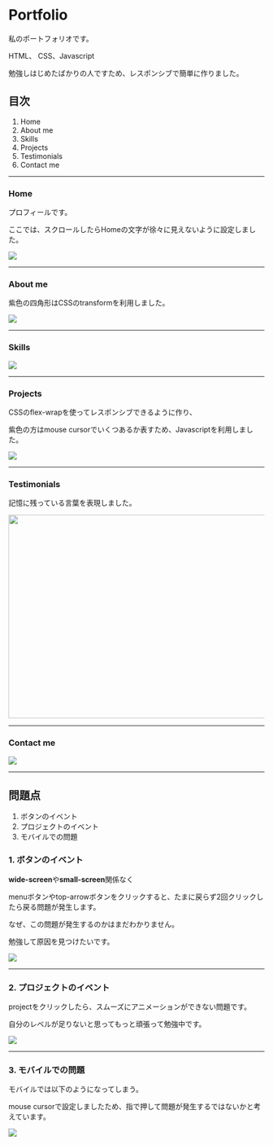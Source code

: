 # Portfolio
 私のポートフォリオです。
 
 HTML、 CSS、Javascript
 
 勉強しはじめたばかりの人ですため、レスポンシブで簡単に作りました。

## 目次

1. Home
3. About me
4. Skills
5. Projects
6. Testimonials
7. Contact me

---

### Home
プロフィールです。

ここでは、スクロールしたらHomeの文字が徐々に見えないように設定しました。

<img src="https://user-images.githubusercontent.com/89200643/133100861-d4b815b7-325d-44c3-947d-508b3a8feb1c.JPG">


---

### About me

紫色の四角形はCSSのtransformを利用しました。

<img src="https://user-images.githubusercontent.com/89200643/132990347-1fad9d6e-faee-4bc2-aaf3-d8212725cec7.JPG">

---

### Skills

<img src="https://user-images.githubusercontent.com/89200643/132990813-2b7479e8-b321-4a1d-ad4b-6b9e4dab3de6.JPG">

---

### Projects

CSSのflex-wrapを使ってレスポンシブできるように作り、

紫色の方はmouse cursorでいくつあるか表すため、Javascriptを利用しました。

<img src="https://user-images.githubusercontent.com/89200643/132991131-a02519c8-c390-40e4-9366-b08e4986de3d.JPG">

---

### Testimonials

記憶に残っている言葉を表現しました。

<img src="https://user-images.githubusercontent.com/89200643/132991469-3cbdb379-e6bd-4da8-b40f-3d32f82c5e61.JPG" width="700px" height="400px">

---

### Contact me

<img src="https://user-images.githubusercontent.com/89200643/132991513-331ad862-6856-48e1-a170-b9818bb692b8.JPG">

---

## 問題点
1. ボタンのイベント
2. プロジェクトのイベント
3. モバイルでの問題

### 1. ボタンのイベント

**wide-screen**や**small-screen**関係なく

menuボタンやtop-arrowボタンをクリックすると、たまに戻らず2回クリックしたら戻る問題が発生します。

なぜ、この問題が発生するのかはまだわかりません。

勉強して原因を見つけたいです。

<img src="https://user-images.githubusercontent.com/89200643/132992015-a53533cf-d452-41f1-a75e-7aef6b6df598.JPG">

---

### 2. プロジェクトのイベント

projectをクリックしたら、スムーズにアニメーションができない問題です。

自分のレベルが足りないと思ってもっと頑張って勉強中です。


<img src="https://user-images.githubusercontent.com/89200643/132992188-d177b279-fb04-4722-b7f4-1c4130fc0d8f.JPG">

---

### 3. モバイルでの問題

モバイルでは以下のようになってしまう。

mouse cursorで設定しましたため、指で押して問題が発生するではないかと考えています。

<img src="https://user-images.githubusercontent.com/89200643/133251133-0d9ed7fa-75dd-4d13-9e43-b936c780dc78.JPG">
